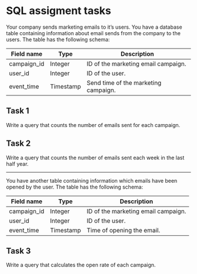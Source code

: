 # SQL assigment tasks

Your company sends marketing emails to it’s users.
You have a database table containing information about email sends from the company to 
the users. The table has the following schema:

| Field name   | Type       | Description                            |
|--------------|------------|----------------------------------------|
| campaign_id  | Integer    | ID of the marketing email campaign.    |
| user_id      | Integer    | ID of the user.                       |
| event_time   | Timestamp  | Send time of the marketing campaign.  |

## Task 1
Write a query that counts the number of emails sent for each campaign.

## Task 2
Write a query that counts the number of emails sent each week in the last half year.

----------------------------------------------------------------------------------------------------------------------------

You have another table containing information which emails have been opened by the user.
The table has the following schema:

| Field name   | Type       | Description                         |
|--------------|------------|-------------------------------------|
| campaign_id  | Integer    | ID of the marketing email campaign. |
| user_id      | Integer    | ID of the user.                     |
| event_time   | Timestamp  | Time of opening the email.          |

## Task 3
Write a query that calculates the open rate of each campaign.